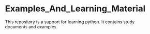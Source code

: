 # Examples_And_Learning_Material
This repository is a support for learning python. It contains study documents and examples
